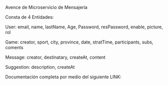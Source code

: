 Avence de Microservicio de Mensajería

Consta de 4 Entidades:

User: email, name, lastName, Age, Password, resPassword, enable, picture, rol

Game: creator, sport, city, province, date, stratTime, participants, subs, coments

Message: creator, destinatary, createAt, content

Suggestion: description, createAt


Documentación completa por medio del siguiente LINK:
